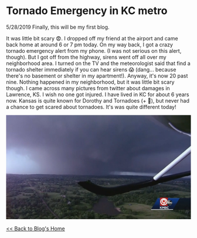 # Tornado Emergency in KC metro

5/28/2019
Finally, this will be my first blog.

It was little bit scary :fearful:. I dropped off my friend at the airport and came back home at around 6 or 7 pm today. On my way back, I got a crazy tornado emergency alert from my phone. (I was not serious on this alert, though). But I got off from the highway, sirens went off all over my neighborhood area. I turned on the TV and the meteorologist said that find a tornado shelter immediately if you can hear sirens :scream: (dang... because there's no basement or shelter in my apartment!). Anyway, it's now 20 past nine. Nothing happened in my neighborhood, but it was little bit scary though. I came across many pictures from twitter about damages in Lawrence, KS. I wish no one got injured. I have lived in KC for about 6 years now. Kansas is quite known for Dorothy and Tornadoes (+ :sunflower:), but never had a chance to get scared about tornadoes. It's was quite different today!

![Kansas Tornado](../img/052819_KMBC_tornado.png)

[<< Back to Blog's Home](../../index.md)
